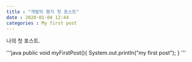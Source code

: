 ```yaml
---
title : "개발의 향기 첫 포스트"
date : 2020-01-04 12:44
categories : My first post
---
```


나의 첫 포스트.

'''java
public void myFirstPost(){
  System.out.println("my first post");
}
'''


